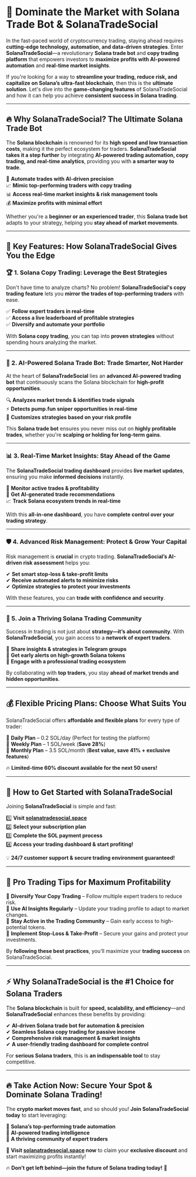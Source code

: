 # 🚀 Dominate the Market with Solana Trade Bot & SolanaTradeSocial

In the fast-paced world of cryptocurrency trading, staying ahead requires **cutting-edge technology, automation, and data-driven strategies**. Enter **SolanaTradeSocial**—a revolutionary **Solana trade bot** and **copy trading platform** that empowers investors to **maximize profits with AI-powered automation** and **real-time market insights**.

If you're looking for a way to **streamline your trading, reduce risk, and capitalize on Solana’s ultra-fast blockchain**, then this is the **ultimate solution**. Let's dive into the **game-changing features** of SolanaTradeSocial and how it can help you achieve **consistent success in Solana trading**.

---

## 🔥 Why SolanaTradeSocial? The Ultimate Solana Trade Bot

The **Solana blockchain** is renowned for its **high speed and low transaction costs**, making it the perfect ecosystem for traders. **SolanaTradeSocial takes it a step further** by integrating **AI-powered trading automation, copy trading, and real-time analytics**, providing you with **a smarter way to trade**.

🚀 **Automate trades with AI-driven precision**  
📈 **Mimic top-performing traders with copy trading**  
📊 **Access real-time market insights & risk management tools**  
💰 **Maximize profits with minimal effort**  

Whether you're a **beginner or an experienced trader**, this **Solana trade bot** adapts to your strategy, helping you **stay ahead of market movements**.

---

## 🌟 Key Features: How SolanaTradeSocial Gives You the Edge

### 🏆 1. Solana Copy Trading: Leverage the Best Strategies

Don't have time to analyze charts? No problem! **SolanaTradeSocial's copy trading feature** lets you **mirror the trades of top-performing traders** with ease.

✅ **Follow expert traders in real-time**  
✅ **Access a live leaderboard of profitable strategies**  
✅ **Diversify and automate your portfolio**  

With **Solana copy trading**, you can tap into **proven strategies** without spending hours analyzing the market.

---

### 🤖 2. AI-Powered Solana Trade Bot: Trade Smarter, Not Harder

At the heart of **SolanaTradeSocial** lies an **advanced AI-powered trading bot** that continuously scans the Solana blockchain for **high-profit opportunities**.

🔍 **Analyzes market trends & identifies trade signals**  
⚡ **Detects pump.fun sniper opportunities in real-time**  
🎯 **Customizes strategies based on your risk profile**  

This **Solana trade bot** ensures you never miss out on **highly profitable trades**, whether you're **scalping or holding for long-term gains**.

---

### 📊 3. Real-Time Market Insights: Stay Ahead of the Game

The **SolanaTradeSocial trading dashboard** provides **live market updates**, ensuring you make **informed decisions** instantly.

📡 **Monitor active trades & profitability**  
📢 **Get AI-generated trade recommendations**  
📈 **Track Solana ecosystem trends in real-time**  

With this **all-in-one dashboard**, you have **complete control over your trading strategy**.

---

### 🛡 4. Advanced Risk Management: Protect & Grow Your Capital

Risk management is **crucial** in crypto trading. **SolanaTradeSocial’s AI-driven risk assessment** helps you:

✔ **Set smart stop-loss & take-profit limits**  
✔ **Receive automated alerts to minimize risks**  
✔ **Optimize strategies to protect your investments**  

With these features, you can **trade with confidence and security**.

---

### 👥 5. Join a Thriving Solana Trading Community

Success in trading is not just about **strategy—it’s about community**. With **SolanaTradeSocial**, you gain access to a **network of expert traders**.

💬 **Share insights & strategies in Telegram groups**  
📢 **Get early alerts on high-growth Solana tokens**  
🔗 **Engage with a professional trading ecosystem**  

By collaborating with **top traders**, you stay **ahead of market trends and hidden opportunities**.

---

## 💰 Flexible Pricing Plans: Choose What Suits You

SolanaTradeSocial offers **affordable and flexible plans** for every type of trader:

💎 **Daily Plan** – 0.2 SOL/day (Perfect for testing the platform)  
💎 **Weekly Plan** – 1 SOL/week (**Save 28%**)  
💎 **Monthly Plan** – 3.5 SOL/month (**Best value, save 41% + exclusive features**)  

🔥 **Limited-time 60% discount available for the next 50 users!**

---

## 🚀 How to Get Started with SolanaTradeSocial

Joining **SolanaTradeSocial** is simple and fast:

1️⃣ **Visit [solanatradesocial.space](https://solanatradesocial.space)**  
2️⃣ **Select your subscription plan**  
3️⃣ **Complete the SOL payment process**  
4️⃣ **Access your trading dashboard & start profiting!**  

💡 **24/7 customer support & secure trading environment guaranteed!**

---

## 🎯 Pro Trading Tips for Maximum Profitability

🔹 **Diversify Your Copy Trading** – Follow multiple expert traders to reduce risk.  
🔹 **Use AI Insights Regularly** – Update your trading profile to adapt to market changes.  
🔹 **Stay Active in the Trading Community** – Gain early access to high-potential tokens.  
🔹 **Implement Stop-Loss & Take-Profit** – Secure your gains and protect your investments.  

By **following these best practices**, you’ll maximize your **trading success** on SolanaTradeSocial.

---

## ⚡ Why SolanaTradeSocial is the #1 Choice for Solana Traders

The **Solana blockchain** is built for **speed, scalability, and efficiency**—and **SolanaTradeSocial** enhances these benefits by providing:

✔ **AI-driven Solana trade bot for automation & precision**  
✔ **Seamless Solana copy trading for passive income**  
✔ **Comprehensive risk management & market insights**  
✔ **A user-friendly trading dashboard for complete control**  

For **serious Solana traders**, this is **an indispensable tool** to stay competitive.

---

## 🔥 Take Action Now: Secure Your Spot & Dominate Solana Trading!

The **crypto market moves fast**, and so should you! **Join SolanaTradeSocial today** to start leveraging:

🚀 **Solana’s top-performing trade automation**  
🚀 **AI-powered trading intelligence**  
🚀 **A thriving community of expert traders**  

🔗 **Visit [solanatradesocial.space](https://solanatradesocial.space) now** to claim your **exclusive discount** and start maximizing profits instantly!

🔥 **Don’t get left behind—join the future of Solana trading today!** 🚀
